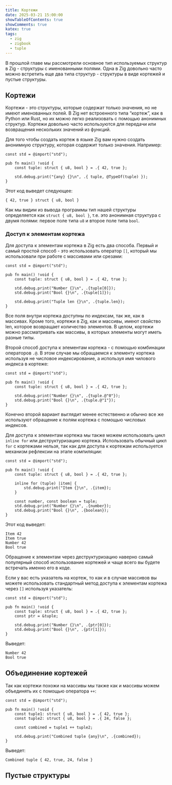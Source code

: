 ```yaml
---
title: Кортежи
date: 2025-03-21 15:00:00
showTableOfContents: true
showComments: true
katex: true
tags:
  - zig
  - zigbook
  - tuple
---
```


В прошлой главе мы рассмотрели основное тип используемых структур в Zig - структуры с именованными полями. Одна в Zig довольно часто можно встретить еще два типа структур - структуры в виде кортежей и пустые структуры.

## Кортежи
Кортежи - это структуры, которые содержат только значения, но не имеют именованных полей. В Zig нет встроенного типа “кортеж”, как в Python или Rust, но их можно легко реализовать с помощью анонимных структур. Кортежи довольно часто используются для передачи или возвращения нескольких значений из функций.

Для того чтобы создать кортеж в языке Zig вам нужно создать анонимную структуру, которая содержит только значения. Например:

```zig
const std = @import("std");

pub fn main() !void {
    const tuple: struct { u8, bool } = .{ 42, true };

    std.debug.print("{any} {}\n", .{ tuple, @TypeOf(tuple) });
}
```

Этот код выведет следующее:

```
{ 42, true } struct { u8, bool }
```

Как мы видим из вывода программы тип нашей структуры определяется как `struct { u8, bool }`, т.е. это анонимная структура с двумя полями: первое поле типа `u8` и второе поле типа `bool`.

### Доступ к элементам кортежа
Для доступа к элементам кортежа в Zig есть два способа. Первый и самый простой способ - это использовать оператор `[]`, который мы использовали при работе с массивами или срезами:

```zig
const std = @import("std");

pub fn main() !void {
    const tuple: struct { u8, bool } = .{ 42, true };

    std.debug.print("Number {}\n", .{tuple[0]});
    std.debug.print("Bool {}\n", .{tuple[1]});

    std.debug.print("Tuple len {}\n", .{tuple.len});
}
```

Все поля внутри кортежа доступны по индексам, так же, как в массивах. Кроме того, кортежи в Zig, как и массивы, имеют свойство len, которое возвращает количество элементов. В целом, кортежи можно рассматривать как массивы, в которых элементы могут иметь разные типы.

Второй способ доступа к элементам кортежа - с помощью комбинации операторов `.@`. В этом случае мы обращаемся к элементу кортежа используя не числовое индексирование, а используя имя чилового индекса в кортеже:

```zig
const std = @import("std");

pub fn main() !void {
    const tuple: struct { u8, bool } = .{ 42, true };

    std.debug.print("Number {}\n", .{tuple.@"0"});
    std.debug.print("Bool {}\n", .{tuple.@"1"});
}
```

Конечно второй вариант выглядит менее естественно и обычно все же используют обращение к полям кортежа с помощью числовых индексов.

Для доступа к элементам кортежа мы также можем использовать цикл `inline for` или деструктуризацию кортежа. Использовать обычный цикл `for` с кортежами нельзя, так как для доступа к кортежам используется механизм рефлексии на этапе компиляции:

```zig
const std = @import("std");

pub fn main() !void {
    const tuple: struct { u8, bool } = .{ 42, true };

    inline for (tuple) |item| {
        std.debug.print("Item {}\n", .{item});
    }

    const number, const boolean = tuple;
    std.debug.print("Number {}\n", .{number});
    std.debug.print("Bool {}\n", .{boolean});
}
```

Этот код выведет:

```
Item 42
Item true
Number 42
Bool true
```

Обращение к элементам через деструктуризацию наверно самый популярный способ использование кортежей и чаще всего вы будете встречать именно его в коде.

Если у вас есть указатель на кортеж, то как и в случае массивов вы можете использовать стандартный метод доступа к элементам кортежа через `[]` используя указатель:

```zig
const std = @import("std");

pub fn main() !void {
    const tuple: struct { u8, bool } = .{ 42, true };
    const ptr = &tuple;

    std.debug.print("Number {}\n", .{ptr[0]});
    std.debug.print("Bool {}\n", .{ptr[1]});
}
```

Выведет:

```
Number 42
Bool true
```

## Объединение кортежей
Так как кортежи похожи на массивы мы также как и массивы можем объединять их с помощью оператора `++`:

```zig
const std = @import("std");

pub fn main() !void {
    const tuple1: struct { u8, bool } = .{ 42, true };
    const tuple2: struct { u8, bool } = .{ 24, false };

    const combined = tuple1 ++ tuple2;

    std.debug.print("Combined tuple {any}\n", .{combined});
}
```

Выведет:

```
Combined tuple { 42, true, 24, false }
```

## Пустые структуры
